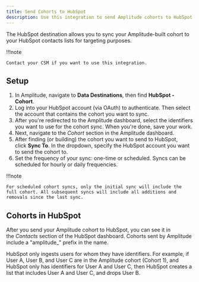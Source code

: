 ```yaml
---
title: Send Cohorts to HubSpot
description: Use this integration to send Amplitude cohorts to HubSpot contacts lists.
---
```


The HubSpot destination allows you to sync your Amplitude-built cohort to your HubSpot contacts lists for targeting purposes.

!!!note

    Contact your CSM if you want to use this integration.

## Setup

1. In Amplitude, navigate to **Data Destinations**, then find **HubSpot - Cohort**.
2. Log into your HubSpot account (via OAuth) to authenticate. Then select the account that contains the cohort you want to sync.
3. After you're redirected to the Amplitude dashboard, select the identifiers you want to use for the cohort sync. When you're done, save your work.
4. Next, navigate to the *Cohort* section in the Amplitude dashboard.
5. After finding (or building) the cohort you want to send to HubSpot, click **Sync To**. In the dropdown, specify the HubSpot account you want to send the cohort to.
6. Set the frequency of your sync: one-time or scheduled. Syncs can be scheduled for hourly or daily frequencies.

!!!note

    For scheduled cohort syncs, only the initial sync will include the full cohort. All subsequent syncs will include all additions and removals since the last sync.

## Cohorts in HubSpot

After you send your Amplitude cohort to HubSpot, you can see it in the *Contacts* section of the HubSpot dashboard. Cohorts sent by Amplitude include a "amplitude_" prefix in the name. 

HubSpot only ingests users for whom they have identifiers. For example, if User A, User B, and User C are in the Amplitude cohort (Cohort 1), and HubSpot only has identifiers for User A and User C, then HubSpot creates a list that includes User A and User C, and drops User B.
